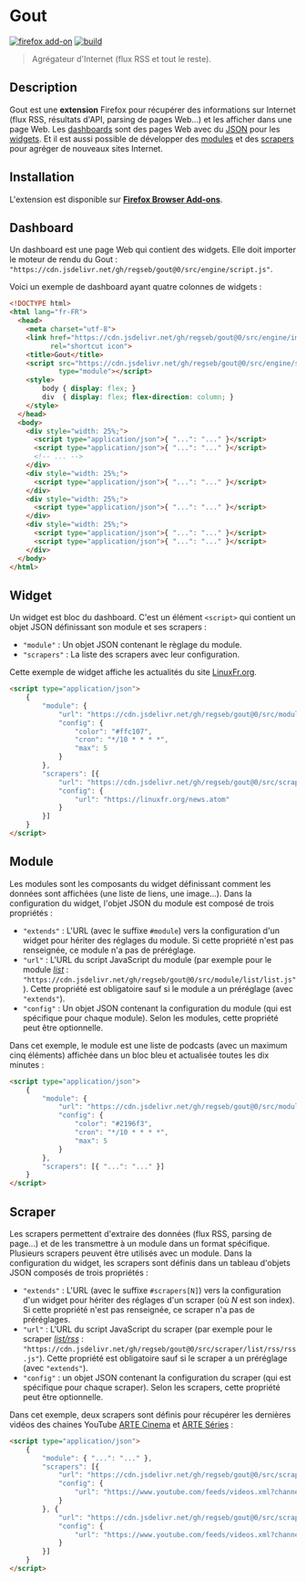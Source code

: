 # Gout

[![firefox add-on][img-firefox_add-on]][link-firefox_add-on]
[![build][img-build]][link-build]

> Agrégateur d'Internet (flux RSS et tout le reste).

## Description

Gout est une **extension** Firefox pour récupérer des informations sur Internet
(flux RSS, résultats d'API, parsing de pages Web...) et les afficher dans une
page Web. Les [dashboards](#Dashboard) sont des pages Web avec du
[JSON](https://www.json.org/json-fr.html "JavaScript Object Notation") pour les
[widgets](#Widget). Et il est aussi possible de développer des
[modules](#Module) et des [scrapers](#Scraper) pour agréger de nouveaux sites
Internet.

## Installation

L'extension est disponible sur
[**Firefox Browser Add-ons**][link-firefox_add-on].

## Dashboard

Un dashboard est une page Web qui contient des widgets. Elle doit importer le
moteur de rendu du Gout :
`"https://cdn.jsdelivr.net/gh/regseb/gout@0/src/engine/script.js"`.

Voici un exemple de dashboard ayant quatre colonnes de widgets :

```HTML
<!DOCTYPE html>
<html lang="fr-FR">
  <head>
    <meta charset="utf-8">
    <link href="https://cdn.jsdelivr.net/gh/regseb/gout@0/src/engine/img/icon.svg"
          rel="shortcut icon">
    <title>Gout</title>
    <script src="https://cdn.jsdelivr.net/gh/regseb/gout@0/src/engine/script.js"
            type="module"></script>
    <style>
        body { display: flex; }
        div  { display: flex; flex-direction: column; }
    </style>
  </head>
  <body>
    <div style="width: 25%;">
      <script type="application/json">{ "...": "..." }</script>
      <script type="application/json">{ "...": "..." }</script>
      <!-- ... -->
    </div>
    <div style="width: 25%;">
      <script type="application/json">{ "...": "..." }</script>
    </div>
    <div style="width: 25%;">
      <script type="application/json">{ "...": "..." }</script>
    </div>
    <div style="width: 25%;">
      <script type="application/json">{ "...": "..." }</script>
      <script type="application/json">{ "...": "..." }</script>
    </div>
  </body>
</html>
```

## Widget

Un widget est bloc du dashboard. C'est un élément `<script>` qui contient un
objet JSON définissant son module et ses scrapers :

- `"module"` : Un objet JSON contenant le règlage du module.
- `"scrapers"` : La liste des scrapers avec leur configuration.

Cette exemple de widget affiche les actualités du site
[LinuxFr.org](https://linuxfr.org/).

```HTML
<script type="application/json">
    {
        "module": {
            "url": "https://cdn.jsdelivr.net/gh/regseb/gout@0/src/module/list/list.js",
            "config": {
                "color": "#ffc107",
                "cron": "*/10 * * * *",
                "max": 5
            }
        },
        "scrapers": [{
            "url": "https://cdn.jsdelivr.net/gh/regseb/gout@0/src/scraper/list/rss/rss.js",
            "config": {
                "url": "https://linuxfr.org/news.atom"
            }
        }]
    }
</script>
```

## Module

Les modules sont les composants du widget définissant comment les données sont
affichées (une liste de liens, une image...). Dans la configuration du widget,
l'objet JSON du module est composé de trois propriétés :

- `"extends"` : L'URL (avec le suffixe `#module`) vers la configuration d'un
  widget pour hériter des réglages du module. Si cette propriété n'est pas
  renseignée, ce module n'a pas de préréglage.
- `"url"` : L'URL du script JavaScript du module (par exemple pour le module
  [_list_](https://github.com/regseb/gout/tree/HEAD/src/module/list#readme) :
  `"https://cdn.jsdelivr.net/gh/regseb/gout@0/src/module/list/list.js"`). Cette
  propriété est obligatoire sauf si le module a un préréglage (avec
  `"extends"`).
- `"config"` : Un objet JSON contenant la configuration du module (qui est
  spécifique pour chaque module). Selon les modules, cette propriété peut être
  optionnelle.

Dans cet exemple, le module est une liste de podcasts (avec un maximum cinq
éléments) affichée dans un bloc bleu et actualisée toutes les dix minutes :

```HTML
<script type="application/json">
    {
        "module": {
            "url": "https://cdn.jsdelivr.net/gh/regseb/gout@0/src/module/list/list.js",
            "config": {
                "color": "#2196f3",
                "cron": "*/10 * * * *",
                "max": 5
            }
        },
        "scrapers": [{ "...": "..." }]
    }
</script>
```

## Scraper

Les scrapers permettent d'extraire des données (flux RSS, parsing de page...) et
de les transmettre à un module dans un format spécifique. Plusieurs scrapers
peuvent être utilisés avec un module. Dans la configuration du widget, les
scrapers sont définis dans un tableau d'objets JSON composés de trois
propriétés :

- `"extends"` : L'URL (avec le suffixe `#scrapers[N]`) vers la configuration
  d'un widget pour hériter des réglages d'un scraper (où _N_ est son index). Si
  cette propriété n'est pas renseignée, ce scraper n'a pas de préréglages.
- `"url"` : L'URL du script JavaScript du scraper (par exemple pour le scraper
  [_list/rss_](https://github.com/regseb/gout/tree/HEAD/src/scraper/list/rss#readme)
  : `"https://cdn.jsdelivr.net/gh/regseb/gout@0/src/scraper/list/rss/rss.js"`).
  Cette propriété est obligatoire sauf si le scraper a un préréglage (avec
  `"extends"`).
- `"config"` : un objet JSON contenant la configuration du scraper (qui est
  spécifique pour chaque scraper). Selon les scrapers, cette propriété peut être
  optionnelle.

Dans cet exemple, deux scrapers sont définis pour récupérer les dernières vidéos
des chaines YouTube [ARTE Cinema](https://www.youtube.com/c/ARTECinemafrance) et
[ARTE Séries](https://www.youtube.com/c/ARTES%C3%A9ries) :

```HTML
<script type="application/json">
    {
        "module": { "...": "..." },
        "scrapers": [{
            "url": "https://cdn.jsdelivr.net/gh/regseb/gout@0/src/scraper/list/rss/rss.js",
            "config": {
                "url": "https://www.youtube.com/feeds/videos.xml?channel_id=UClo03hULFynpoX3w1Jv7fhw",
            }
        }, {
            "url": "https://cdn.jsdelivr.net/gh/regseb/gout@0/src/scraper/list/rss/rss.js",
            "config": {
                "url": "https://www.youtube.com/feeds/videos.xml?channel_id=UCzaf-8cAEiXfynukcmV5MXw"
            }
        }]
    }
</script>
```

[img-firefox_add-on]:https://img.shields.io/amo/v/gout.svg?label=add-on&logo=firefox-browser&logoColor=white
[img-build]:https://img.shields.io/github/workflow/status/regseb/gout/CI

[link-firefox_add-on]:https://addons.mozilla.org/addon/gout/
[link-build]:https://github.com/regseb/gout/actions/workflows/ci.yml?query=branch%3Amain
